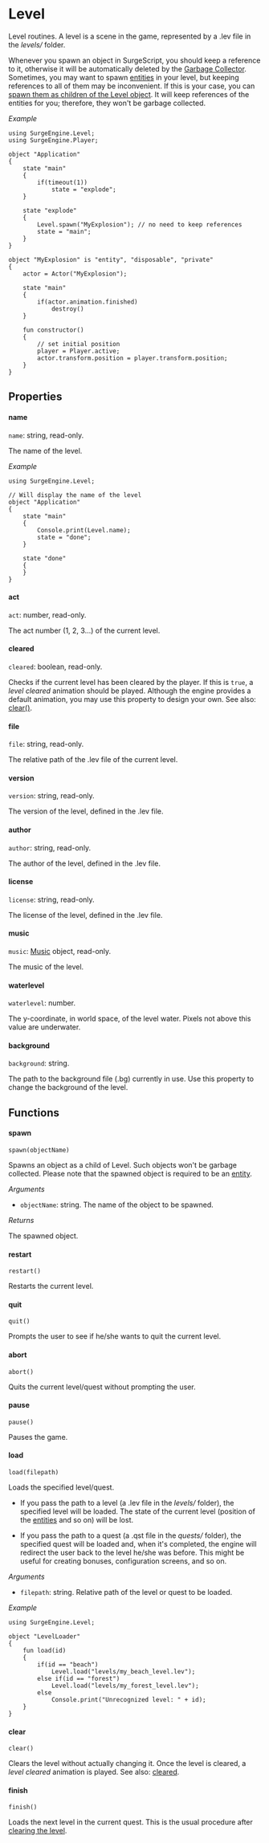 Level
=====

Level routines. A level is a scene in the game, represented by a .lev file in the *levels/* folder.

Whenever you spawn an object in SurgeScript, you should keep a reference to it, otherwise it will be automatically deleted by the [Garbage Collector](/reference/gc). Sometimes, you may want to spawn [entities](/engine/entity) in your level, but keeping references to all of them may be inconvenient. If this is your case, you can [spawn them as children of the Level object](#spawn). It will keep references of the entities for you; therefore, they won't be garbage collected.

*Example*
```
using SurgeEngine.Level;
using SurgeEngine.Player;

object "Application"
{
    state "main"
    {
        if(timeout(1))
            state = "explode";
    }

    state "explode"
    {
        Level.spawn("MyExplosion"); // no need to keep references
        state = "main";
    }
}

object "MyExplosion" is "entity", "disposable", "private"
{
    actor = Actor("MyExplosion");

    state "main"
    {
        if(actor.animation.finished)
            destroy()
    }

    fun constructor()
    {
        // set initial position
        player = Player.active;
        actor.transform.position = player.transform.position;
    }
}
```

Properties
----------

#### name

`name`: string, read-only.

The name of the level.

*Example*
```
using SurgeEngine.Level;

// Will display the name of the level
object "Application"
{
    state "main"
    {
        Console.print(Level.name);
        state = "done";
    }

    state "done"
    {
    }
}
```

#### act

`act`: number, read-only.

The act number (1, 2, 3...) of the current level.

#### cleared

`cleared`: boolean, read-only.

Checks if the current level has been cleared by the player. If this is `true`, a *level cleared* animation should be played. Although the engine provides a default animation, you may use this property to design your own. See also: [clear()](#clear).

#### file

`file`: string, read-only.

The relative path of the .lev file of the current level.

#### version

`version`: string, read-only.

The version of the level, defined in the .lev file.

#### author

`author`: string, read-only.

The author of the level, defined in the .lev file.

#### license

`license`: string, read-only.

The license of the level, defined in the .lev file.

#### music

`music`: [Music](/engine/music) object, read-only.

The music of the level.

#### waterlevel

`waterlevel`: number.

The y-coordinate, in world space, of the level water. Pixels not above this value are underwater.

#### background

`background`: string.

The path to the background file (.bg) currently in use. Use this property to change the background of the level.

Functions
---------

#### spawn

`spawn(objectName)`

Spawns an object as a child of Level. Such objects won't be garbage collected. Please note that the spawned object is required to be an [entity](/engine/entity).

*Arguments*

* `objectName`: string. The name of the object to be spawned.

*Returns*

The spawned object.

#### restart

`restart()`

Restarts the current level.

#### quit

`quit()`

Prompts the user to see if he/she wants to quit the current level.

#### abort

`abort()`

Quits the current level/quest without prompting the user.

#### pause

`pause()`

Pauses the game.

#### load

`load(filepath)`

Loads the specified level/quest.

* If you pass the path to a level (a .lev file in the *levels/* folder), the specified level will be loaded. The state of the current level (position of the [entities](/engine/entity) and so on) will be lost.

* If you pass the path to a quest (a .qst file in the *quests/* folder), the specified quest will be loaded and, when it's completed, the engine will redirect the user back to the level he/she was before. This might be useful for creating bonuses, configuration screens, and so on.

*Arguments*

* `filepath`: string. Relative path of the level or quest to be loaded.

*Example*
```
using SurgeEngine.Level;

object "LevelLoader"
{
    fun load(id)
    {
        if(id == "beach")
            Level.load("levels/my_beach_level.lev");
        else if(id == "forest")
            Level.load("levels/my_forest_level.lev");
        else
            Console.print("Unrecognized level: " + id);
    }
}
```

#### clear

`clear()`

Clears the level without actually changing it. Once the level is cleared, a *level cleared* animation is played. See also: [cleared](#cleared).

#### finish

`finish()`

Loads the next level in the current quest. This is the usual procedure after [clearing the level](#clear).
